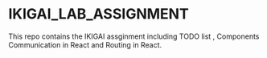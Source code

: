 # IKIGAI_LAB_ASSIGNMENT
This repo contains the IKIGAI assginment including TODO list , Components Communication in React and Routing in React.
